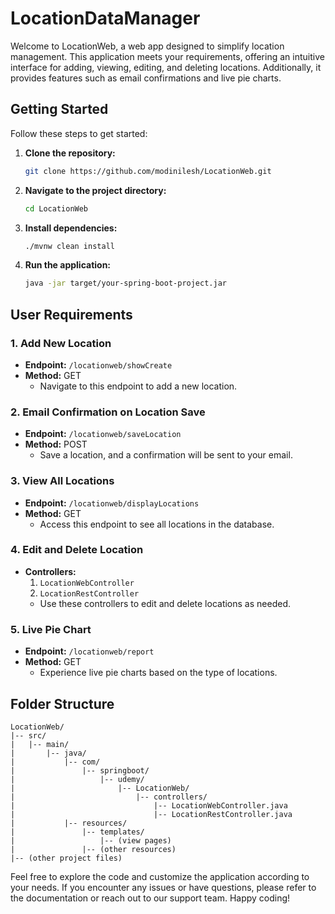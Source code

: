 # LocationDataManager

Welcome to LocationWeb, a web app designed to simplify location management. This application meets your requirements, offering an intuitive interface for adding, viewing, editing, and deleting locations. Additionally, it provides features such as email confirmations and live pie charts.

## Getting Started

Follow these steps to get started:

1. **Clone the repository:**
   ```bash
   git clone https://github.com/modinilesh/LocationWeb.git
   ```

2. **Navigate to the project directory:**
   ```bash
   cd LocationWeb
   ```

3. **Install dependencies:**
   ```bash
   ./mvnw clean install
   ```

4. **Run the application:**
   ```bash
   java -jar target/your-spring-boot-project.jar
   ```

## User Requirements

### 1. Add New Location
- **Endpoint:** `/locationweb/showCreate`
- **Method:** GET
   - Navigate to this endpoint to add a new location.

### 2. Email Confirmation on Location Save
- **Endpoint:** `/locationweb/saveLocation`
- **Method:** POST
   - Save a location, and a confirmation will be sent to your email.

### 3. View All Locations
- **Endpoint:** `/locationweb/displayLocations`
- **Method:** GET
   - Access this endpoint to see all locations in the database.

### 4. Edit and Delete Location
- **Controllers:**
   1. `LocationWebController`
   2. `LocationRestController`
   - Use these controllers to edit and delete locations as needed.

### 5. Live Pie Chart
- **Endpoint:** `/locationweb/report`
- **Method:** GET
   - Experience live pie charts based on the type of locations.

## Folder Structure

```
LocationWeb/
|-- src/
|   |-- main/
|       |-- java/
|           |-- com/
|               |-- springboot/
|                   |-- udemy/
|                       |-- LocationWeb/
|                           |-- controllers/
|                               |-- LocationWebController.java
|                               |-- LocationRestController.java
|           |-- resources/
|               |-- templates/
|                   |-- (view pages)
|               |-- (other resources)
|-- (other project files)
```

Feel free to explore the code and customize the application according to your needs. If you encounter any issues or have questions, please refer to the documentation or reach out to our support team. Happy coding!
